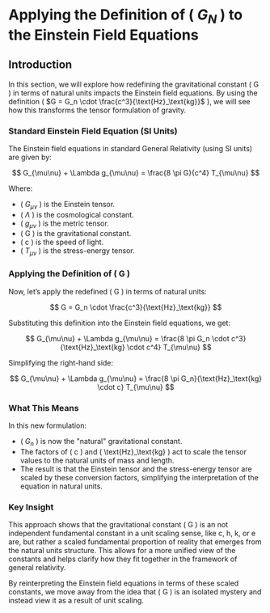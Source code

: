 # Applying the Definition of \( $G_N$ \) to the Einstein Field Equations

## Introduction

In this section, we will explore how redefining the gravitational constant \( G \) in terms of natural units impacts the Einstein field equations. By using the definition \( $G = G_n \cdot \frac{c^3}{\text{Hz}_\text{kg}}$ \), we will see how this transforms the tensor formulation of gravity.

### Standard Einstein Field Equation (SI Units)

The Einstein field equations in standard General Relativity (using SI units) are given by:

$$
G_{\mu\nu} + \Lambda g_{\mu\nu} = \frac{8 \pi G}{c^4} T_{\mu\nu}
$$

Where:
- \( $G_{\mu\nu}$ \) is the Einstein tensor.
- \( $\Lambda$ \) is the cosmological constant.
- \( $g_{\mu\nu}$ \) is the metric tensor.
- \( G \) is the gravitational constant.
- \( c \) is the speed of light.
- \( $T_{\mu\nu}$ \) is the stress-energy tensor.

### Applying the Definition of \( G \)

Now, let’s apply the redefined \( G \) in terms of natural units:

$$ G = G_n \cdot \frac{c^3}{\text{Hz}_\text{kg}} $$

Substituting this definition into the Einstein field equations, we get:

$$
G_{\mu\nu} + \Lambda g_{\mu\nu} = \frac{8 \pi G_n \cdot c^3}{\text{Hz}_\text{kg} \cdot c^4} T_{\mu\nu}
$$

Simplifying the right-hand side:

$$
G_{\mu\nu} + \Lambda g_{\mu\nu} = \frac{8 \pi G_n}{\text{Hz}_\text{kg} \cdot c} T_{\mu\nu}
$$

### What This Means

In this new formulation:
- \( $G_n$ \) is now the "natural" gravitational constant.
- The factors of \( c \) and \( \text{Hz}_\text{kg} \) act to scale the tensor values to the natural units of mass and length.
- The result is that the Einstein tensor and the stress-energy tensor are scaled by these conversion factors, simplifying the interpretation of the equation in natural units.

### Key Insight

This approach shows that the gravitational constant \( G \) is an not independent fundamental constant in a unit scaling sense, like c, h, k, or e are, but rather a scaled fundamental proportion of reality that emerges from the natural units structure. This allows for a more unified view of the constants and helps clarify how they fit together in the framework of general relativity.

By reinterpreting the Einstein field equations in terms of these scaled constants, we move away from the idea that \( G \) is an isolated mystery and instead view it as a result of unit scaling.

